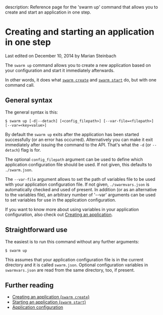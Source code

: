 description: Reference page for the 'swarm up' command that allows you to create and start an application in one step.

# Creating and starting an application in one step

<p class="lastmod">Last edited on December 10, 2014 by Marian Steinbach</p>

The `swarm up` command allows you to create a new application based on your configuration and start it immediately afterwards.

In other words, it does what [`swarm create`](../create/) and [`swarm start`](../start/) do, but with one command call.

## General syntax

The general syntax is this:

    $ swarm up [-d|--detach] [<config_filepath>] [--var-file=<filepath>] [--var=<key=value>]

By default the `swarm up` exits after the application has been started successfully (or an error has occurred). Alternatively you can make it exit immediately after issuing the command to the API. That's what the `-d` (or `--detach`) flag is for.

The optional `config_filepath` argument can be used to define which application configuration file should be used. If not given, this defaults to `./swarm.json`.

The `--var-file` argument allows to set the path of variables file to be used with your application configuration file. If not given, `./swarmvars.json` is automatically checked and used of present. In addition (or as an alternative to the variables file), an arbitrary number of '--var' arguments can be used to set variables for use in the application configuration.

If you want to know more about using variables in your application configuration, also check out [Creating an application](../create/).

## Straightforward use

The easiest is to run this command without any further arguments:

    $ swarm up

This assumes that your application configuration file is in the current directory and it is called `swarm.json`. Optional configuration variables in `swarmvars.json` are read from the same directory, too, if present.

## Further reading

* [Creating an application (`swarm create`)](../create/)
* [Starting an application (`swarm start`)](../start/)
* [Application configuration](../swarm-json/)
